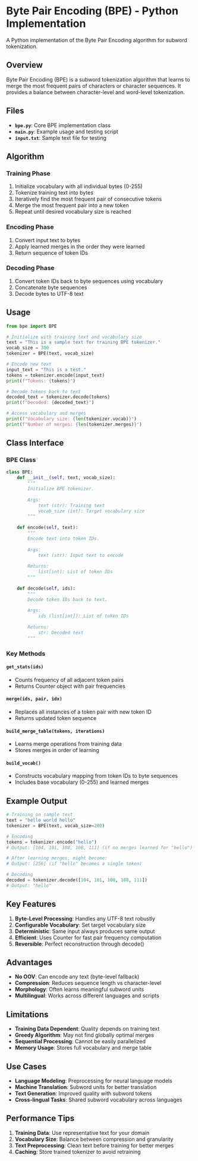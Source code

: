 # Byte Pair Encoding (BPE) - Python Implementation

A Python implementation of the Byte Pair Encoding algorithm for subword tokenization.

## Overview

Byte Pair Encoding (BPE) is a subword tokenization algorithm that learns to merge the most frequent pairs of characters or character sequences. It provides a balance between character-level and word-level tokenization.

## Files

- **`bpe.py`**: Core BPE implementation class
- **`main.py`**: Example usage and testing script
- **`input.txt`**: Sample text file for testing

## Algorithm

### Training Phase
1. Initialize vocabulary with all individual bytes (0-255)
2. Tokenize training text into bytes
3. Iteratively find the most frequent pair of consecutive tokens
4. Merge the most frequent pair into a new token
5. Repeat until desired vocabulary size is reached

### Encoding Phase
1. Convert input text to bytes
2. Apply learned merges in the order they were learned
3. Return sequence of token IDs

### Decoding Phase
1. Convert token IDs back to byte sequences using vocabulary
2. Concatenate byte sequences
3. Decode bytes to UTF-8 text

## Usage

```python
from bpe import BPE

# Initialize with training text and vocabulary size
text = "This is a sample text for training BPE tokenizer."
vocab_size = 300
tokenizer = BPE(text, vocab_size)

# Encode new text
input_text = "This is a test."
tokens = tokenizer.encode(input_text)
print(f"Tokens: {tokens}")

# Decode tokens back to text
decoded_text = tokenizer.decode(tokens)
print(f"Decoded: {decoded_text}")

# Access vocabulary and merges
print(f"Vocabulary size: {len(tokenizer.vocab)}")
print(f"Number of merges: {len(tokenizer.merges)}")
```

## Class Interface

### BPE Class

```python
class BPE:
    def __init__(self, text, vocab_size):
        """
        Initialize BPE tokenizer.
        
        Args:
            text (str): Training text
            vocab_size (int): Target vocabulary size
        """
    
    def encode(self, text):
        """
        Encode text into token IDs.
        
        Args:
            text (str): Input text to encode
            
        Returns:
            list[int]: List of token IDs
        """
    
    def decode(self, ids):
        """
        Decode token IDs back to text.
        
        Args:
            ids (list[int]): List of token IDs
            
        Returns:
            str: Decoded text
        """
```

### Key Methods

#### `get_stats(ids)`
- Counts frequency of all adjacent token pairs
- Returns Counter object with pair frequencies

#### `merge(ids, pair, idx)`
- Replaces all instances of a token pair with new token ID
- Returns updated token sequence

#### `build_merge_table(tokens, iterations)`
- Learns merge operations from training data
- Stores merges in order of learning

#### `build_vocab()`
- Constructs vocabulary mapping from token IDs to byte sequences
- Includes base vocabulary (0-255) and learned merges

## Example Output

```python
# Training on sample text
text = "hello world hello"
tokenizer = BPE(text, vocab_size=280)

# Encoding
tokens = tokenizer.encode("hello")
# Output: [104, 101, 108, 108, 111] (if no merges learned for "hello")

# After learning merges, might become:
# Output: [256] (if "hello" becomes a single token)

# Decoding
decoded = tokenizer.decode([104, 101, 108, 108, 111])
# Output: "hello"
```

## Key Features

1. **Byte-Level Processing**: Handles any UTF-8 text robustly
2. **Configurable Vocabulary**: Set target vocabulary size
3. **Deterministic**: Same input always produces same output
4. **Efficient**: Uses Counter for fast pair frequency computation
5. **Reversible**: Perfect reconstruction through decode()

## Advantages

- **No OOV**: Can encode any text (byte-level fallback)
- **Compression**: Reduces sequence length vs character-level
- **Morphology**: Often learns meaningful subword units
- **Multilingual**: Works across different languages and scripts

## Limitations

- **Training Data Dependent**: Quality depends on training text
- **Greedy Algorithm**: May not find globally optimal merges
- **Sequential Processing**: Cannot be easily parallelized
- **Memory Usage**: Stores full vocabulary and merge table

## Use Cases

- **Language Modeling**: Preprocessing for neural language models
- **Machine Translation**: Subword units for better translation
- **Text Generation**: Improved quality with subword tokens
- **Cross-lingual Tasks**: Shared subword vocabulary across languages

## Performance Tips

1. **Training Data**: Use representative text for your domain
2. **Vocabulary Size**: Balance between compression and granularity
3. **Text Preprocessing**: Clean text before training for better merges
4. **Caching**: Store trained tokenizer to avoid retraining
